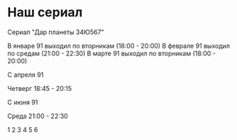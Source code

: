 # Наш сериал

Сериал "Дар планеты 34Ю567"

В январе 91 выходил по вторникам (18:00 - 20:00)
В феврале 91 выходил по средам (21:00 - 22:30)
В марте 91 выходил по вторникам (18:00 - 20:00)

С апреля 91

Четверг 18:45 - 20:15

С июня 91

Среда   21:00 - 22:30

1 2 3 4 5 6

